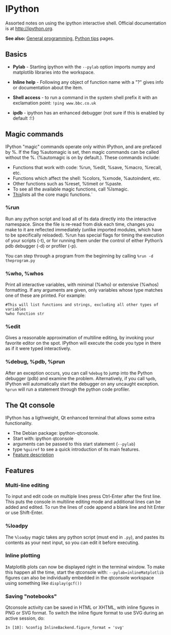 # IPython

Assorted notes on using the ipython interactive shell. Official
documentation is at <http://ipython.org>.

 **See also:** [General programming](programming),
        [Python tips](pythontips) pages.

## Basics

* **Pylab** - Starting ipython with the `--pylab` option imports
        numpy and matplotlib libraries into the workspace.

* **Inline help** - Following any object of function name with a
        "?" gives info or documentation about the item.

* **Shell access** - to run a command in the system shell prefix
        it with an exclamation point: `!ping www.bbc.co.uk`

* **ipdb** - ipython has an enhanced debugger (not sure if this is
        enabled by default :!:)

## Magic commands

IPython "magic" commands operate only within IPython, and are prefaced
by %. If the flag %automagic is set, then magic commands can be called
without the %. (%automagic is on by default.). These commands include:

* Functions that work with code: %run, %edit, %save, %macro, %recall, etc.
* Functions which affect the shell: %colors, %xmode, %autoindent, etc.
* Other functions such as %reset, %timeit or %paste.
* To see all the available magic functions, call %lsmagic.
* [This](http://ipython.org/ipython-doc/stable/api/generated/IPython.core.magic.html#module-IPython.core.magic)lists all the core magic functions.`

### %run

Run any python script and load all of its data directly into the
interactive namespace. Since the file is re-read from disk each time,
changes you make to it are reflected immediately (unlike imported
modules, which have to be specifically reloaded). %run has special flags
for timing the execution of your scripts (-t), or for running them under
the control of either Python’s pdb debugger (-d) or profiler (-p).

You can step through a program from the beginning by calling `%run -d
theprogram.py`

### %who, %whos

Print all interactive variables, with minimal (%who) or extensive
(%whos) formatting. If any arguments are given, only variables whose
type matches one of these are printed. For example:

~~~
#This will list functions and strings, excluding all other types of variables
%who function str
~~~

### %edit

Gives a reasonable approximation of multiline editing, by invoking your
favorite editor on the spot. IPython will execute the code you type in
there as if it were typed interactively.

### %debug, %pdb, %prun

After an exception occurs, you can call `%debug` to jump into the Python
debugger (pdb) and examine the problem. Alternatively, if you call `%pdb`,
IPython will automatically start the debugger on any uncaught exception.
`%prun` will run a statement through the python code profiler.


## The Qt console

IPython has a ligthweight, Qt enhanced terminal that allows some extra
functionality.

* The Debian package: ipython-qtconsole.
* Start with: ipython qtconsole
* arguments can be passed to this start statement (`--pylab`)
* type `%guiref` to see a quick introduction of its main features.
* [Feature description](http://ipython.org/ipython-doc/stable/interactive/qtconsole.html)


## Features

### Multi-line editing

To input and edit code on multiple lines press Ctrl-Enter after the
first line. This puts the console in multiline editing mode and
additional lines can be added and edited. To run the lines of code
append a blank line and hit Enter or use Shift-Enter.

### %loadpy

The `%loadpy` magic takes any python script (must end in `.py`), and
pastes its contents as your next input, so you can edit it before
executing.

### Inline plotting

Matplotlib plots can now be displayed right in the terminal window. To
make this happen all the time, start the qtconsole with:
`--pylab=inlineMatplotlib` figures can also be individually embedded in
the qtconsole workspace using something like `display(gcf())`

### Saving "notebooks"

Qtconsole activity can be saved in HTML or XHTML, with inline figures in
PNG or SVG format. To switch the inline figure format to use SVG during
an active session, do:

    In [10]: %config InlineBackend.figure_format = 'svg'
